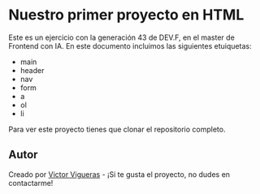 # Nuestro primer proyecto en HTML

Este es un ejercicio con la generación 43 de DEV.F, en el master de Frontend con IA. En este documento incluimos las siguientes etuiquetas:
- main
- header
- nav
- form
- a
- ol
- li

Para ver este proyecto tienes que clonar el repositorio completo.

## Autor

Creado por [Victor Vigueras](https://github.com/vviguerashd) - ¡Si te gusta el proyecto, no dudes en contactarme!